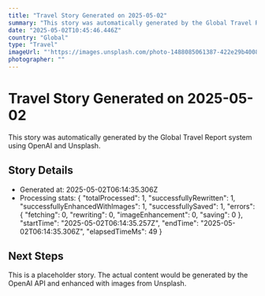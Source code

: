 ```yaml
---
title: "Travel Story Generated on 2025-05-02"
summary: "This story was automatically generated by the Global Travel Report system."
date: "2025-05-02T10:45:46.446Z"
country: "Global"
type: "Travel"
imageUrl: "'https://images.unsplash.com/photo-1488085061387-422e29b40080?w=800&h=600&q=80'"
photographer: ""
---
```



# Travel Story Generated on 2025-05-02

This story was automatically generated by the Global Travel Report system using OpenAI and Unsplash.

## Story Details

- Generated at: 2025-05-02T06:14:35.306Z
- Processing stats: {
  "totalProcessed": 1,
  "successfullyRewritten": 1,
  "successfullyEnhancedWithImages": 1,
  "successfullySaved": 1,
  "errors": {
    "fetching": 0,
    "rewriting": 0,
    "imageEnhancement": 0,
    "saving": 0
  },
  "startTime": "2025-05-02T06:14:35.257Z",
  "endTime": "2025-05-02T06:14:35.306Z",
  "elapsedTimeMs": 49
}

## Next Steps

This is a placeholder story. The actual content would be generated by the OpenAI API and enhanced with images from Unsplash.
